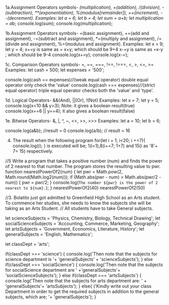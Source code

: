 1a.Assignment Operators symbols- *(multiplication), +(addition), /(division), -(subtraction), \*\*(exponentiation), %(modulus[remainder]), ++(increment), --(decrement).
Examples:
let a = 6;
let b = 4;
let sum = a+b;
let multiplication = a*b;
console.log(sum);
console.log(multiplication);

1b.Assignment Operators symbols- =(basic assignment), +=(add and assignment), -=(subtract and assignment), \*=(multiply and assignment), /=(divide and assignment), %=(modulus and assignment).
Examples:
let x = 9;
let y = 4;
x+=y is same as = x+y; which should be 9+4
x-=y is same as =x-y ; which should be 9-4
console.log(x+=y);
console.log(x-=);

1c. Comparison Operators symbols- =, ==, ===, !==, !===, <, >, <=, >=
Examples:
let cash = 500;
let expenses = '500';

console.log(cash == expenses)//(weak equal operator) double equal operator only check the 'value'
console.log(cash === expenses)//(strict equal operator) triple equal operator checks both the 'value' and 'type'.

1d. Logical Operators- &&(And), ||(Or), !(Not)
Examples:
let x = 7;
let y = 5;
console.log(x<10 && y>3); Note: it gives a boolean result(true)
console.log(x==6 || y==4); it also gives a boolean result(false)

1e. Bitwise Operators- &, |, ^, ~, <<, >>, >>>
Examples:
let a = 10; 
let b = 6;

console.log(a&b); //result = 0
console.log(a/b); // result = 16

4. The result when the following program
   for(let i = 1; i<20; i +=7){
   console.log(i);
   }
   is executed will be; 1(i=1),8(i+=7; 1+7) and 15(i as '8'+ 7= 15) respectively.


//5 Write a program that takes a positive number (num) and finds the power of 2 nearest to that number. The program stores the resulting value to pwr.
function nearestPowerOf2(num) {
    let pwr = Math.pow(2, Math.round(Math.log2(num)));
    if (Math.abs(pwr - num) > Math.abs(pwr/2 - num)) {
      pwr = pwr/2;
    }
    console.log(`The number ${pwr} is the power of 2 nearest to ${num}.`);
  }
nearestPowerOf2(40)
nearestPowerOf2(50) 


//3. Bolatito just got admitted to Greenfield High School as an Arts student. To commence her studies, she needs to know the subjects she will be taking as an Arts Student.
// All students have to take General subjects.

let scienceSubjects = 'Physics, Chemistry, Biology, Technical Drawing';
let socialScienceSubjects = 'Accounting, Commerce, Marketing, Geography';
let artsSubjects = 'Government, Economics, Literature, History';
let generalSubjects = 'English, Mathematics';


let classDept = 'arts';

if(classDept === 'science') {
    console.log('Then note that the subjects for science department is '+ 'generalSubjects' + 'scienceSubjects');
}
else if(classDept === 'socialScience') {
    console.log('Then note that the subjects for socialScience department are ' +'generalSubjects'+ 'socialScienceSubjects');
}
else if(classDept === 'artsSubjects') {
    console.log('Then note that the subjects for arts department are: ' + 'generalSubjects'+ 'artsSubjects');
}
else{
    ('Kindly write out your class Department in order to get the required subjects in addition to the general subjects, which are; '+ 'generalSubjects');
}